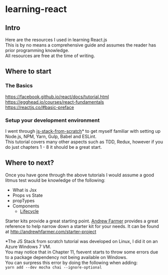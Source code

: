 # learning-react

## Intro
Here are the resources I used in learning React.js  
This is by no means a comprehensive guide and assumes the reader has prior programming knowledge.  
All resources are free at the time of writing.

## Where to start
### The Basics
https://facebook.github.io/react/docs/tutorial.html  
https://egghead.io/courses/react-fundamentals  
https://reactjs.co/#basic-preface  

### Setup your development environment
I went through [js-stack-from-scratch](https://github.com/verekia/js-stack-from-scratch)* to get myself familiar with setting up Node.js, NPM, Yarn, Gulp, Babel and ESLint.  
This tutorial covers many other aspects such as TDD, Redux, however if you do just chapters 1 - 8 it should be a great start.

## Where to next?
Once you have gone through the above tutorials I would assume a good litmus test would be knowledge of the following:
* What is Jsx
* Props vs State
* propTypes
* Components
  * [Lifecycle](https://facebook.github.io/react/docs/react-component.html)

Starter kits provide a great starting point. [Andrew Farmer](http://andrewhfarmer.com) provides a great reference to help narrow down a starter kit for your needs. It can be found at http://andrewhfarmer.com/starter-project  



*The JS Stack from scratch tutorial was developed on Linux, I did it on an Azure Windows 7 VM.  
You may notice that in Chapter 11, fsevent starts to throw some errors due to a package dependency not being available on Windows.  
You can surpress this error by doing the following when adding:  
`yarn add --dev mocha chai --ignore-optional`
